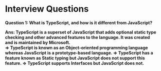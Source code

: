 <!-- <h3>What is TypeScript ?</h3>
<h5>
=> TypeScript is a superset of JavaScript created by Microsoft.
=> It allows static strict typing.
</h5>

 -->
<h1>Interview Questions</h1>


<h4>
<p>
<b>Question 1:</b> What is TypeScript, and how is it different from JavaScript?
</p>
<p>
<b>Ans:</b>
TypeScript is a superset of JavaScript that adds optional static type checking and other advanced features to the language. It was created and is maintained by Microsoft.
<br/>
=> TypeScript is known as an Object-oriented programming language whereas JavaScript is a prototype-based language.
=> TypeScript has a feature known as Static typing but JavaScript does not support this feature.
=> TypeScript supports Interfaces but JavaScript does not.
</p>
</h4>